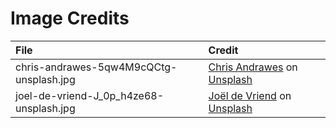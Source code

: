 # Image Credits

|File|Credit|
|:---|:---|
| chris-andrawes-5qw4M9cQCtg-unsplash.jpg | [Chris Andrawes](https://unsplash.com/@candrawes) on [Unsplash](https://unsplash.com/photos/5qw4M9cQCtg) |
| joel-de-vriend-J_0p_h4ze68-unsplash.jpg | [Joël de Vriend](https://unsplash.com/@joeldevriend) on [Unsplash](https://unsplash.com/photos/J_0p_h4ze68) |
